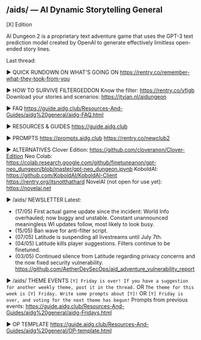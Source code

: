 ## /aids/ — AI Dynamic Storytelling General

[X] Edition

AI Dungeon 2 is a proprietary text adventure game that uses the GPT-3 text prediction model created by OpenAI to generate effectively limitless open-ended story lines.

Last thread:

▶ QUICK RUNDOWN ON WHAT'S GOING ON
https://rentry.co/remember-what-they-took-from-you

▶ HOW TO SURVIVE FILTERGEDDON
Know the filter: https://rentry.co/vfigb
Download your stories and scenarios: https://jtvjan.nl/aidungeon

▶ FAQ
https://guide.aidg.club/Resources-And-Guides/aidg%20general/aidg-FAQ.html

▶ RESOURCES & GUIDES
https://guide.aidg.club

▶ PROMPTS
https://prompts.aidg.club
https://rentry.co/newclub2

▶ ALTERNATIVES
Clover Edition: https://github.com/cloveranon/Clover-Edition
Neo Colab: https://colab.research.google.com/github/finetuneanon/gpt-neo_dungeon/blob/master/gpt-neo_dungeon.ipynb
KoboldAI: https://github.com/KoboldAI/KoboldAI-Client https://rentry.org/itsnotthathard
NovelAI (not open for use yet): https://novelai.net

▶ /aids/ NEWSLETTER
Latest:
- (17/05) First actual game update since the incident: World Info overhauled; now buggy and unstable. Constant unannounced meaningless WI updates follow, most likely to look busy.
- (15/05) Ban wave for anti-filter script.
- (07/05) Latitude is suspending all livestreams until July 7th.
- (04/05) Latitude kills player suggestions. Filters continue to be finetuned.
- (03/05) Continued silence from Latitude regarding privacy concerns and the now fixed security vulnerability.
https://github.com/AetherDevSecOps/aid_adventure_vulnerability_report

▶ /aids/ THEME EVENTS
`[Y] Friday is over! If you have a suggestion for another weekly theme, post it in the thread.`
OR
`The theme for this week is [Y] Friday. Write some prompts about [Y]!`
OR
`[Y] Friday is over, and voting for the next theme has begun!`
Prompts from previous events: https://guide.aidg.club/Resources-And-Guides/aidg%20general/aidg-Fridays.html

▶ OP TEMPLATE
https://guide.aidg.club/Resources-And-Guides/aidg%20general/OP-template.html
